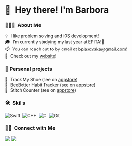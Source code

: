 # 👋 &nbsp;Hey there! I'm Barbora

### 👨🏻‍💻 &nbsp;About Me

💡 &nbsp;I like problem solving and iOS development!\
🎓 &nbsp;I’m currently studying my last year at EPITA!💞️\
📫 &nbsp;You can reach out to by email at bplasovska@gmail.com!\
📄 &nbsp;Check out my [website](https://barbora.plasovska.com)!

### 💛 Personal projects
👟 &nbsp;Track My Shoe (see on [appstore](https://apps.apple.com/app/id6738585430))\
🐝 &nbsp;BeeBetter Habit Tracker (see on [appstore](https://apps.apple.com/app/beebetter-habit-tracker/id6502307654))\
🧶 &nbsp;Stitch Counter (see on [appstore](https://apps.apple.com/app/stitchcounterapp/id6480349416))

### 🛠 &nbsp;Skills

![Swift](https://img.shields.io/badge/-Swift-05122A?style=flat&logo=swift&logoColor=FA7343)&nbsp;
![C++](https://img.shields.io/badge/-C++-05122A?style=flat&logo=C%2B%2B&logoColor=00599C)&nbsp;
![C](https://img.shields.io/badge/-C-05122A?style=flat&logo=C&logoColor=A8B9CC)&nbsp;
![Git](https://img.shields.io/badge/-Git-05122A?style=flat&logo=git)

### 🤝🏻 &nbsp;Connect with Me

<a href="https://linkedin.com/in/barboraplasovska"><img src="https://img.shields.io/badge/-Barbora%20Plasovska-0077B5?style=flat&logo=Linkedin&logoColor=white"/></a>
<a href="mailto:contact@stephanegelibert.com"><img src="https://img.shields.io/badge/-bplasovska@gmail.com-D14836?style=flat&logo=Gmail&logoColor=white"/></a>

<!---
barboraplasovska/barboraplasovska is a ✨ special ✨ repository because its `README.md` (this file) appears on your GitHub profile.
You can click the Preview link to take a look at your changes.
--->
